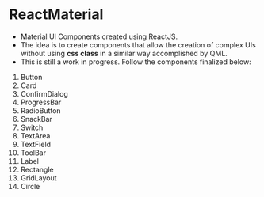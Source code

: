 # ReactMaterial
* Material UI Components created using ReactJS.
* The idea is to create components that allow the creation of complex UIs without using **css class** in a similar way accomplished by QML. 
* This is still a work in progress. Follow the components finalized below: 

1. Button
1. Card
1. ConfirmDialog
1. ProgressBar
1. RadioButton
1. SnackBar
1. Switch
1. TextArea
1. TextField
1. ToolBar
1. Label
1. Rectangle
1. GridLayout
1. Circle